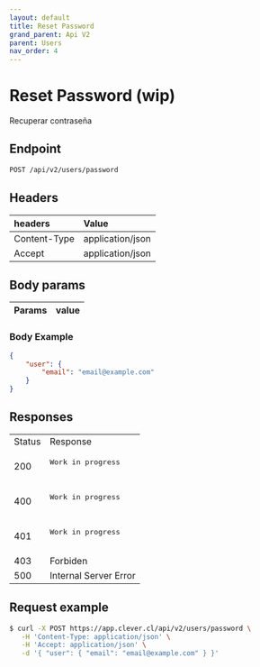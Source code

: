 ```yaml
---
layout: default
title: Reset Password
grand_parent: Api V2
parent: Users
nav_order: 4
---
```


# Reset Password (wip)

Recuperar contraseña

## Endpoint

```bash
POST /api/v2/users/password
```

## Headers

| headers       | Value             |
|:--------------|:------------------|
| Content-Type  | application/json  |
| Accept        | application/json  |

## Body params

| Params       | value             |
|:--------------|:------------------|

### Body Example

```json
{
    "user": { 
        "email": "email@example.com" 
    }        
}
```

## Responses

<table>
   <tr>
      <td> Status </td>
      <td> Response </td>
   </tr>
   <tr>
      <td> 200 </td>
      <td>
         <pre>
Work in progress
        </pre>
      </td>
   </tr>
   <tr>
      <td> 400 </td>
      <td>
         <pre>
Work in progress
        </pre>
      </td>
   </tr>   
   <tr>
      <td> 401 </td>
      <td>
         <pre>
Work in progress
        </pre>
      </td>
   </tr>
   <tr>
      <td> 403 </td>
      <td>Forbiden</td>
   </tr>
   <tr>
      <td> 500 </td>
      <td>
         Internal Server Error
      </td>
   </tr>
</table>

## Request example

```bash
$ curl -X POST https://app.clever.cl/api/v2/users/password \
   -H 'Content-Type: application/json' \
   -H 'Accept: application/json' \
   -d '{ "user": { "email": "email@example.com" } }' 
```
